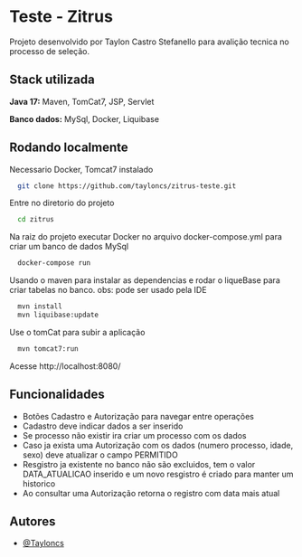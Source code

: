 
# Teste - Zitrus

Projeto desenvolvido por Taylon Castro Stefanello para avalição tecnica no processo de seleção.


## Stack utilizada

**Java 17:** Maven, TomCat7, JSP, Servlet

**Banco dados:** MySql, Docker, Liquibase


## Rodando localmente

Necessario Docker, Tomcat7 instalado

```bash
  git clone https://github.com/tayloncs/zitrus-teste.git
```

Entre no diretorio do projeto

```bash
  cd zitrus
```

Na raiz do projeto executar Docker no arquivo docker-compose.yml para criar um banco de dados MySql

```bash
  docker-compose run
```
Usando o maven para instalar as dependencias e rodar o liqueBase para criar tabelas no banco. obs: pode ser usado pela IDE

```bash
  mvn install
  mvn liquibase:update
```  
Use o tomCat para subir a aplicação

```bash
  mvn tomcat7:run
``` 
Acesse http://localhost:8080/
## Funcionalidades

- Botões Cadastro e Autorização para navegar entre operações
- Cadastro deve indicar dados a ser inserido
- Se processo não existir ira criar um processo com os dados
- Caso ja exista uma Autorização com os dados (numero processo, idade, sexo) deve atualizar o campo PERMITIDO
- Resgistro ja existente no banco não são excluidos, tem o valor DATA_ATUALICAO inserido e um novo resgistro é criado para manter um historico
- Ao consultar uma Autorização retorna o registro com data mais atual


## Autores

- [@Tayloncs](https://github.com/tayloncs)

